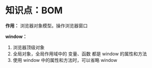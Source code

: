 # 知识点：BOM

**作用：** 浏览器对象模型。操作浏览器窗口

**window：**
1. 浏览器顶级对象
2. 全局对象，全局作用域中的 变量、函数 都是 window 的属性和方法
3. 使用 window 中的属性和方法时，可以省略 window